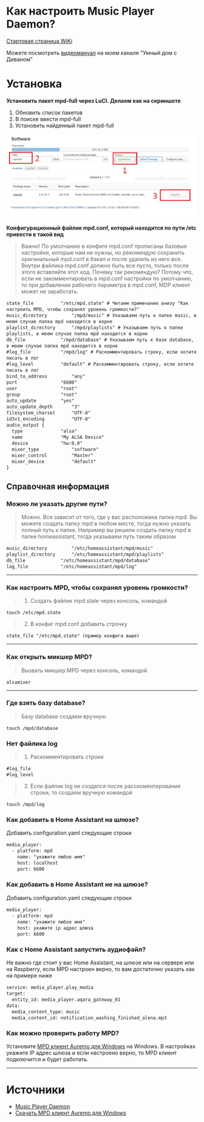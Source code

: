 # Как настроить Music Player Daemon?

[Стартовая страница WiKi](https://github.com/DivanX10/wiki#readme)

Можете посмотреть [видеомануал](https://youtu.be/ur4laA1UsbI) на моем канале "Умный дом с Диваном"


# Установка

**Установить пакет mpd-full через LuCI. Делаем как на скриншоте**
1. Обновить список пакетов
1. В поиске ввести mpd-full
1. Установить найденный пакет mpd-full 

![MPD](https://github.com/DivanX10/Openwrt-scripts-for-gateway-zhwg11lm/blob/main/image/install%20full-mpd.jpg)

**Конфигурационный файлик mpd.conf, который находится по пути /etc привести в такой вид**
> Важно! По умолчанию в конфиге mpd.conf прописаны базовые настройки, которые нам не нужны, но рекомендую сохранить оригинальный mpd.conf в бэкап и после удалить из него все. Внутри файлика mpd.conf должно быть все пусто, только после этого вставляйте этот код. Почему так рекомендую? Потому что, если не закомментировать в mpd.conf настройки по умолчанию, то при добавлении рабочего параметра в mpd.conf, MDP клиент может не заработать.

```
state_file			"/etc/mpd.state" # Читаем примечание внизу "Как настроить MPD, чтобы сохранял уровень громкости?"
music_directory			"/mpd/music" # Указываем путь к папке music, в моем случае папка mpd находится в корне
playlist_directory		"/mpd/playlists" # Указываем путь к папке playlists, в моем случае папка mpd находится в корне
db_file 			"/mpd/database" # Указываем путь к базе database, в моем случае папка mpd находится в корне
#log_file			"/mpd/log" # Раскомментировать строку, если хотите писать в лог
#log_level			"default" # Раскомментировать строку, если хотите писать в лог
bind_to_address			"any"
port				"6600"
user				"root"
group				"root"
auto_update			"yes"
auto_update_depth		"3"
filesystem_charset		"UTF-8"
id3v1_encoding			"UTF-8"
audio_output {
  type				"alsa"
  name				"My ALSA Device"
  device			"hw:0,0"
  mixer_type			"software"
  mixer_control			"Master"
  mixer_device			"default"
}

```

## Справочная информация

### Можно ли указать другие пути?
> Можно. Все зависит от того, где у вас расположена папка mpd. Вы можете создать папку mpd в любом месте, тогда нужно указать полный путь к папке. Например вы решили создать папку mpd в папке homeassistant, тогда указываем путь таким образом 

```
music_directory			"/etc/homeassistant/mpd/music" 
playlist_directory		"/etc/homeassistant/mpd/playlists" 
db_file 			"/etc/homeassistant/mpd/database"
log_file			"/etc/homeassistant/mpd/log"
```

***

### Как настроить MPD, чтобы сохранял уровень громкости?
> 1. Создать файлик mpd.state через консоль, командой

```
touch /etc/mpd.state
```

> 2. В конфиг mpd.conf добавить строчку 
```
state_file "/etc/mpd.state" (пример конфига выше)
```

***

### Как открыть микшер MPD?
> Вызвать микшер MPD через консоль, командой

```
alsamixer
```

***

### Где взять базу database?
> Базу database создаем вручную

```
touch /mpd/database
```
### Нет файлика log
> 1. Раскомментировать строки 

```
#log_file 
#log_level
```

> 2. Если файлик log не создался после расскоментирования строки, то создаем вручную командой

```
touch /mpd/log
```

### Как добавить в Home Assistant на шлюзе?
Добавить configuration.yaml следующие строки

```
media_player:
  - platform: mpd
    name: "укажите любое имя"
    host: localhost
    port: 6600
```

### Как добавить в Home Assistant не на шлюзе?
Добавить configuration.yaml следующие строки

```
media_player:
  - platform: mpd
    name: "укажите любое имя"
    host: укажите ip адрес шлюза
    port: 6600
```

### Как с Home Assistant запустить аудиофайл?
Не важно где стоит у вас Home Assistant, на шлюзе или на сервере или на Raspberry, если MPD настроен верно, то вам достаточно указать как на примере ниже 

```
service: media_player.play_media
target:
  entity_id: media_player.aqara_gateway_01
data:
  media_content_type: music
  media_content_id: notification_washing_finished_alena.mp3
```

### Как можно проверить работу MPD?
Установите [MPD клиент Auremo для Windows](https://code.google.com/archive/p/auremo/) на Windows. В настройках укажите IP адрес шлюза и если настроено верно, то MPD клиент подключится и будет работать.



***

# Источники
* [Music Player Daemon](https://www.home-assistant.io/integrations/mpd/)
* [Скачать MPD клиент Auremo для Windows](https://code.google.com/archive/p/auremo/)
